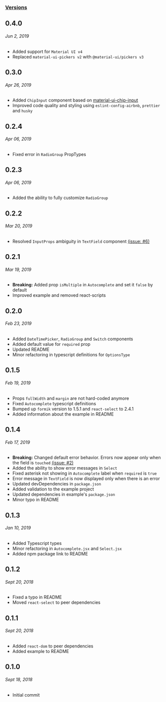 ### [Versions](https://github.com/gerhat/material-ui-formik-components/releases)

## 0.4.0

###### _Jun 2, 2019_

- Added support for `Material UI v4`
- Replaced `material-ui-pickers v2` with `@material-ui/pickers v3`

## 0.3.0

###### _Apr 26, 2019_

- Added `ChipInput` component based on [material-ui-chip-input](https://github.com/TeamWertarbyte/material-ui-chip-input)
- Improved code quality and styling using `eslint-config-airbnb`, `prettier` and `husky`

## 0.2.4

###### _Apr 06, 2019_

- Fixed error in `RadioGroup` PropTypes

## 0.2.3

###### _Apr 06, 2019_

- Added the ability to fully customize `RadioGroup`

## 0.2.2

###### _Mar 20, 2019_

- Resolved `InputProps` ambiguity in `TextField` component [(issue: #6)](https://github.com/gerhat/material-ui-formik-components/issues/6)

## 0.2.1

###### _Mar 19, 2019_

- **Breaking:** Added prop `isMultiple` in `Autocomplete` and set it `false` by default
- Improved example and removed react-scripts

## 0.2.0

###### _Feb 23, 2019_

- Added `DateTimePicker`, `RadioGroup` and `Switch` components
- Added default value for `required` prop
- Updated README
- Minor refactoring in typescript definitions for `OptionsType`

## 0.1.5

###### _Feb 19, 2019_

- Props `fullWidth` and `margin` are not hard-coded anymore
- Fixed `Autocomplete` typescript definitions
- Bumped up `formik` version to 1.5.1 and `react-select` to 2.4.1
- Added information about the example in README

## 0.1.4

###### _Feb 17, 2019_

- **Breaking:** Changed default error behavior. Errors now appear only when the field is `touched` [(issue: #2)](https://github.com/gerhat/material-ui-formik-components/issues/2)
- Added the ability to show error messages in `Select`
- Fixed asterisk not showing in `Autocomplete` label when `required` is `true`
- Error message in `TextField` is now displayed only when there is an error
- Updated devDependencies in `package.json`
- Added validation to the example project
- Updated dependencies in example's `package.json`
- Minor typo in README

## 0.1.3

###### _Jan 10, 2019_

- Added Typescript types
- Minor refactoring in `Autocomplete.jsx` and `Select.jsx`
- Added npm package link to README

## 0.1.2

###### _Sept 20, 2018_

- Fixed a typo in README
- Moved `react-select` to peer dependencies

## 0.1.1

###### _Sept 20, 2018_

- Added `react-dom` to peer dependencies
- Added example to README

## 0.1.0

###### _Sept 18, 2018_

- Initial commit
